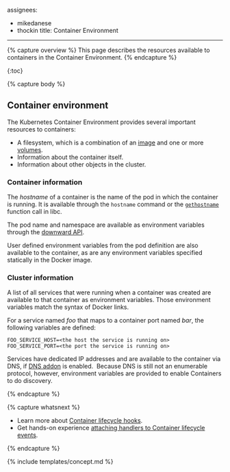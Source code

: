 assignees:
- mikedanese
- thockin
title: Container Environment
---

{% capture overview %}
This page describes the resources available to containers in the Container Environment. 
{% endcapture %}

{:toc}

{% capture body %}
## Container environment

The Kubernetes Container Environment provides several important resources to containers:

* A filesystem, which is a combination of an [image](/docs/concepts/workloads/containers/images) and one or more [volumes](/docs/concepts/storage/volumes).
* Information about the container itself.
* Information about other objects in the cluster.

### Container information

The *hostname* of a container is the name of the pod in which the container is running.
It is available through the `hostname` command or the
[`gethostname`](http://man7.org/linux/man-pages/man2/gethostname.2.html)
function call in libc.

The pod name and namespace are available as environment variables through the
[downward API](docs/tasks/configure-pod-container/downward-api-volume-expose-pod-information).

User defined environment variables from the pod definition are also available to the container,
as are any environment variables specified statically in the Docker image.

### Cluster information

A list of all services that were running when a container was created are available to that container as environment variables.
Those environment variables match the syntax of Docker links.

For a service named *foo* that maps to a container port named *bar*,
the following variables are defined:

```shell
FOO_SERVICE_HOST=<the host the service is running on>
FOO_SERVICE_PORT=<the port the service is running on>
```

Services have dedicated IP addresses and are available to the container via DNS,
if [DNS addon](http://releases.k8s.io/{{page.githubbranch}}/cluster/addons/dns/) is enabled. 
Because DNS is still not an enumerable protocol, however,
environment variables are provided to enable Containers to do discovery.

{% endcapture %}

{% capture whatsnext %}

* Learn more about [Container lifecycle hooks](/docs/concepts/workloads/containers/container-lifecycle-hooks.md).
* Get hands-on experience
  [attaching handlers to Container lifecycle events](/docs/tasks/configure-pod-container/attach-handler-lifecycle-event/).

{% endcapture %}

{% include templates/concept.md %}
